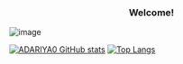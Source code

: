 <h3 align="center">Welcome!</h1>

![image]({(https://img.shields.io/badge/Instagram-E4405F?style=for-the-badge&logo=instagram&logoColor=white)})

[![ADARIYA0 GitHub stats](https://github-readme-stats.vercel.app/api?username=adariya0)](https://github.com/anuraghazra/github-readme-stats) [![Top Langs](https://github-readme-stats.vercel.app/api/top-langs/?username=adariya0)](https://github.com/anuraghazra/github-readme-stats)

